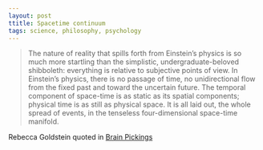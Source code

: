 ```yaml
---
layout: post
ttitle: Spacetime continuum
tags: science, philosophy, psychology
---
```


> The nature of reality that spills forth from Einstein’s physics is so much more startling than the simplistic, undergraduate-beloved shibboleth: everything is relative to subjective points of view. In Einstein’s physics, there is no passage of time, no unidirectional flow from the fixed past and toward the uncertain future. The temporal component of space-time is as static as its spatial components; physical time is as still as physical space. It is all laid out, the whole spread of events, in the tenseless four-dimensional space-time manifold.

 Rebecca Goldstein quoted in [Brain Pickings](http://bit.ly/1H2BUal)
